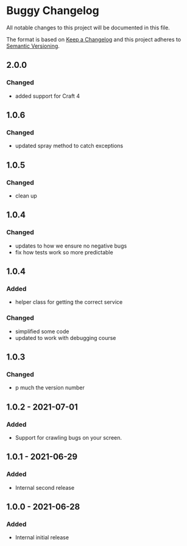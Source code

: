 # Buggy Changelog

All notable changes to this project will be documented in this file.

The format is based on [Keep a Changelog](http://keepachangelog.com/) and this project adheres to [Semantic Versioning](http://semver.org/).

## 2.0.0
### Changed
- added support for Craft 4

## 1.0.6
### Changed
- updated spray method to catch exceptions

## 1.0.5
### Changed
- clean up

## 1.0.4
### Changed
- updates to how we ensure no negative bugs
- fix how tests work so more predictable

## 1.0.4
### Added
- helper class for getting the correct service

### Changed
- simplified some code
- updated to work with debugging course


## 1.0.3
### Changed
- p much the version number


## 1.0.2 - 2021-07-01
### Added
- Support for crawling bugs on your screen.

## 1.0.1 - 2021-06-29
### Added
- Internal second release

## 1.0.0 - 2021-06-28
### Added
- Internal initial release
